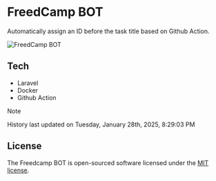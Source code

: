 # FreedCamp BOT

Automatically assign an ID before the task title based on Github Action.

![FreedCamp BOT](https://repository-images.githubusercontent.com/737932867/7d34798b-2680-471c-b089-a78a718d3d6a)

## Tech

- Laravel
- Docker
- Github Action

> [!NOTE]  
> History last updated on Tuesday, January 28th, 2025, 8:29:03 PM

## License

The Freedcamp BOT is open-sourced software licensed under the [MIT license](https://opensource.org/licenses/MIT).
